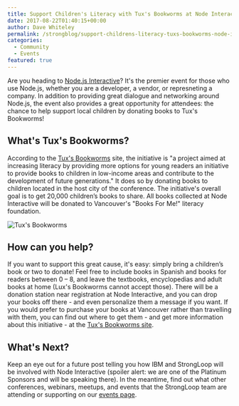 ```yaml
---
title: Support Children's Literacy with Tux's Bookworms at Node Interactive
date: 2017-08-22T01:40:15+00:00
author: Dave Whiteley
permalink: /strongblog/support-childrens-literacy-tuxs-bookworms-node-interactive/
categories:
  - Community
  - Events
featured: true  
---
```


Are you heading to [Node.js Interactive](http://events.linuxfoundation.org/events/node-interactive)? It's the premier event for those who use Node.js, whether you are a developer, a vendor, or represneting a company. In addition to providing great dialogue and networking around Node.js, the event also provides a great opportunity for attendees: the chance to help support local children by donating books to Tux's Bookworms! 

## What's Tux's Bookworms? 

According to the [Tux's Bookworms](http://events.linuxfoundation.org/events/node-interactive/extend-the-experience/bookdonation) site, the initiative is "a project aimed at increasing literacy by providing more options for young readers an initiative to provide books to children in low-income areas and contribute to the development of future generations." It does so by donating books to children located in the host city of the conference. The initiative's overall goal is to get 20,000 children’s books to share. All books collected at Node Interactive will be donated to Vancouver's "Books For Me!" literacy foundation.<!--more--> 

<img src="https://strongloop.com/blog-assets/2017/08/Tuxbookworms.png" alt="Tux's Bookworms" />

## How can you help?

If you want to support this great cause, it's easy: simply bring a children’s book or two to donate! Feel free to include books in Spanish and books for readers between 0 – 8, and leave the textbooks, encyclopedias and adult books at home (Lux's Bookworms cannot accept those). There will be a donation station near registration at Node Interactive, and you can drop your books off there - and even personalize them a message if you want. If you would prefer to purchase your books at Vancouver rather than travelling with them, you can find out where to get them - and get more information about this initiative - at the [Tux's Bookworms site](http://events.linuxfoundation.org/events/node-interactive/extend-the-experience/bookdonation). 

## What's Next?

Keep an eye out for a future post telling you how IBM and StrongLoop will be involved with Node Interactive (spoiler alert: we are one of the Platinum Sponsors and will be speaking there). In the meantime, find out what other conferences, webinars, meetups, and events that the StrongLoop team are attending or supporting on our [events page](https://strongloop.com/events/).
